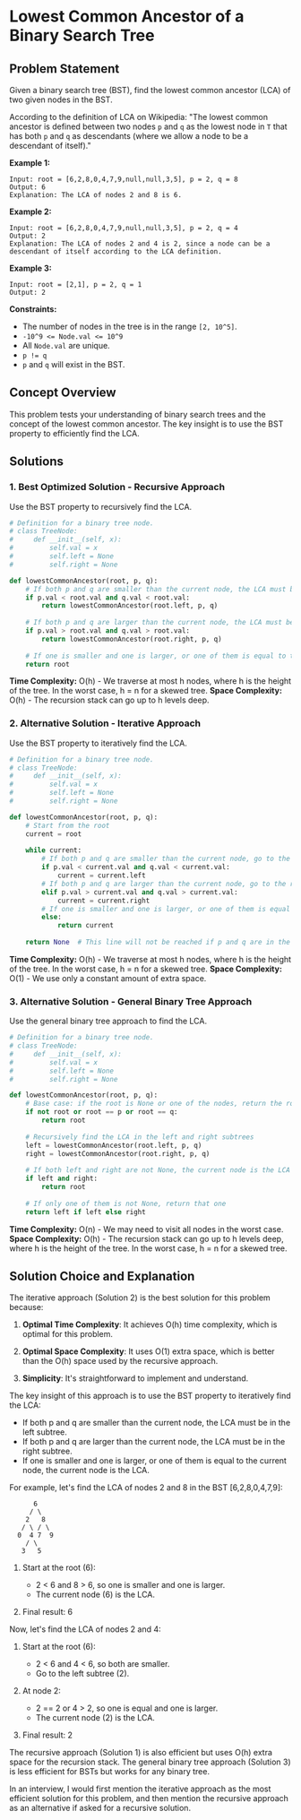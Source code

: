 # Lowest Common Ancestor of a Binary Search Tree

## Problem Statement

Given a binary search tree (BST), find the lowest common ancestor (LCA) of two given nodes in the BST.

According to the definition of LCA on Wikipedia: "The lowest common ancestor is defined between two nodes `p` and `q` as the lowest node in `T` that has both `p` and `q` as descendants (where we allow a node to be a descendant of itself)."

**Example 1:**
```
Input: root = [6,2,8,0,4,7,9,null,null,3,5], p = 2, q = 8
Output: 6
Explanation: The LCA of nodes 2 and 8 is 6.
```

**Example 2:**
```
Input: root = [6,2,8,0,4,7,9,null,null,3,5], p = 2, q = 4
Output: 2
Explanation: The LCA of nodes 2 and 4 is 2, since a node can be a descendant of itself according to the LCA definition.
```

**Example 3:**
```
Input: root = [2,1], p = 2, q = 1
Output: 2
```

**Constraints:**
- The number of nodes in the tree is in the range `[2, 10^5]`.
- `-10^9 <= Node.val <= 10^9`
- All `Node.val` are unique.
- `p != q`
- `p` and `q` will exist in the BST.

## Concept Overview

This problem tests your understanding of binary search trees and the concept of the lowest common ancestor. The key insight is to use the BST property to efficiently find the LCA.

## Solutions

### 1. Best Optimized Solution - Recursive Approach

Use the BST property to recursively find the LCA.

```python
# Definition for a binary tree node.
# class TreeNode:
#     def __init__(self, x):
#         self.val = x
#         self.left = None
#         self.right = None

def lowestCommonAncestor(root, p, q):
    # If both p and q are smaller than the current node, the LCA must be in the left subtree
    if p.val < root.val and q.val < root.val:
        return lowestCommonAncestor(root.left, p, q)
    
    # If both p and q are larger than the current node, the LCA must be in the right subtree
    if p.val > root.val and q.val > root.val:
        return lowestCommonAncestor(root.right, p, q)
    
    # If one is smaller and one is larger, or one of them is equal to the current node, the current node is the LCA
    return root
```

**Time Complexity:** O(h) - We traverse at most h nodes, where h is the height of the tree. In the worst case, h = n for a skewed tree.
**Space Complexity:** O(h) - The recursion stack can go up to h levels deep.

### 2. Alternative Solution - Iterative Approach

Use the BST property to iteratively find the LCA.

```python
# Definition for a binary tree node.
# class TreeNode:
#     def __init__(self, x):
#         self.val = x
#         self.left = None
#         self.right = None

def lowestCommonAncestor(root, p, q):
    # Start from the root
    current = root
    
    while current:
        # If both p and q are smaller than the current node, go to the left subtree
        if p.val < current.val and q.val < current.val:
            current = current.left
        # If both p and q are larger than the current node, go to the right subtree
        elif p.val > current.val and q.val > current.val:
            current = current.right
        # If one is smaller and one is larger, or one of them is equal to the current node, the current node is the LCA
        else:
            return current
    
    return None  # This line will not be reached if p and q are in the tree
```

**Time Complexity:** O(h) - We traverse at most h nodes, where h is the height of the tree. In the worst case, h = n for a skewed tree.
**Space Complexity:** O(1) - We use only a constant amount of extra space.

### 3. Alternative Solution - General Binary Tree Approach

Use the general binary tree approach to find the LCA.

```python
# Definition for a binary tree node.
# class TreeNode:
#     def __init__(self, x):
#         self.val = x
#         self.left = None
#         self.right = None

def lowestCommonAncestor(root, p, q):
    # Base case: if the root is None or one of the nodes, return the root
    if not root or root == p or root == q:
        return root
    
    # Recursively find the LCA in the left and right subtrees
    left = lowestCommonAncestor(root.left, p, q)
    right = lowestCommonAncestor(root.right, p, q)
    
    # If both left and right are not None, the current node is the LCA
    if left and right:
        return root
    
    # If only one of them is not None, return that one
    return left if left else right
```

**Time Complexity:** O(n) - We may need to visit all nodes in the worst case.
**Space Complexity:** O(h) - The recursion stack can go up to h levels deep, where h is the height of the tree. In the worst case, h = n for a skewed tree.

## Solution Choice and Explanation

The iterative approach (Solution 2) is the best solution for this problem because:

1. **Optimal Time Complexity**: It achieves O(h) time complexity, which is optimal for this problem.

2. **Optimal Space Complexity**: It uses O(1) extra space, which is better than the O(h) space used by the recursive approach.

3. **Simplicity**: It's straightforward to implement and understand.

The key insight of this approach is to use the BST property to iteratively find the LCA:
- If both p and q are smaller than the current node, the LCA must be in the left subtree.
- If both p and q are larger than the current node, the LCA must be in the right subtree.
- If one is smaller and one is larger, or one of them is equal to the current node, the current node is the LCA.

For example, let's find the LCA of nodes 2 and 8 in the BST [6,2,8,0,4,7,9]:
```
      6
     / \
    2   8
   / \ / \
  0  4 7  9
    / \
   3   5
```

1. Start at the root (6):
   - 2 < 6 and 8 > 6, so one is smaller and one is larger.
   - The current node (6) is the LCA.

2. Final result: 6

Now, let's find the LCA of nodes 2 and 4:
1. Start at the root (6):
   - 2 < 6 and 4 < 6, so both are smaller.
   - Go to the left subtree (2).

2. At node 2:
   - 2 == 2 or 4 > 2, so one is equal and one is larger.
   - The current node (2) is the LCA.

3. Final result: 2

The recursive approach (Solution 1) is also efficient but uses O(h) extra space for the recursion stack. The general binary tree approach (Solution 3) is less efficient for BSTs but works for any binary tree.

In an interview, I would first mention the iterative approach as the most efficient solution for this problem, and then mention the recursive approach as an alternative if asked for a recursive solution.
